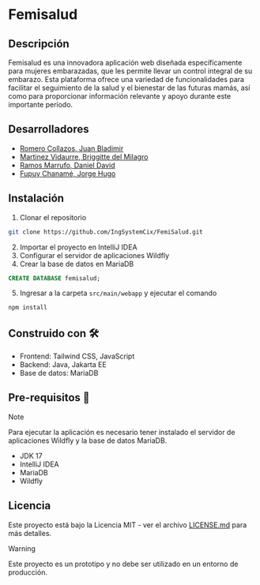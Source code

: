 # Femisalud
## Descripción

Femisalud es una innovadora aplicación web diseñada específicamente para mujeres embarazadas, que les permite llevar un control integral de su embarazo. Esta plataforma ofrece una variedad de funcionalidades para facilitar el seguimiento de la salud y el bienestar de las futuras mamás, así como para proporcionar información relevante y apoyo durante este importante período.

## Desarrolladores

- [Romero Collazos, Juan Bladimir](https://github.com/IngSystemCix)
- [Martinez Vidaurre, Briggitte del Milagro]()
- [Ramos Marrufo, Daniel David](https://github.com/daramoss03)
- [Fupuy Chanamé, Jorge Hugo](https://github.com/hchin11)

## Instalación

1. Clonar el repositorio
```bash
git clone https://github.com/IngSystemCix/FemiSalud.git
```
2. Importar el proyecto en IntelliJ IDEA
3. Configurar el servidor de aplicaciones Wildfly
4. Crear la base de datos en MariaDB
```sql
CREATE DATABASE femisalud;
```
5. Ingresar a la carpeta `src/main/webapp` y ejecutar el comando
```bash
npm install
```

## Construido con 🛠

- Frontend: Tailwind CSS, JavaScript
- Backend: Java, Jakarta EE
- Base de datos: MariaDB

## Pre-requisitos 🧾

> [!NOTE] 
> Para ejecutar la aplicación es necesario tener instalado el servidor de aplicaciones Wildfly y la base de datos MariaDB.

- JDK 17
- IntelliJ IDEA
- MariaDB
- Wildfly

## Licencia

Este proyecto está bajo la Licencia MIT - ver el archivo [LICENSE.md](LICENSE) para más detalles.

> [!WARNING]
> Este proyecto es un prototipo y no debe ser utilizado en un entorno de producción.